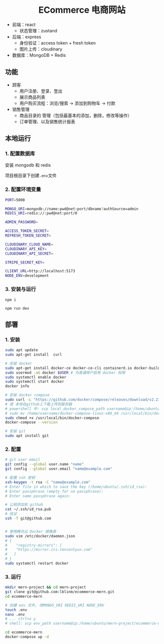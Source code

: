 <h1 align="center">ECommerce 电商网站</h1>

- 前端：react
  - 状态管理：zustand
- 后端：express
  - 身份验证：access token + fresh token
  - 图片上传：cloudinary
- 数据库：MongoDB + Redis

## 功能

- 顾客
  - 用户注册、登录、登出
  - 展示商品列表
  - 用户购买流程：浏览/搜索 -> 添加到购物车 -> 付款
- 销售管理
  - 商品目录的 管理（包括最基本的添加，删除，修改等操作）
  - 订单管理、以及销售统计报表

## 本地运行

### 1. 配置数据库

安装 mongodb 和 redis

项目根目录下创建`.env`文件

### 2. 配置环境变量

```bash
PORT=5000

MONGO_URI=mongodb://name:pwd@net:port/dbname?authSource=admin
REDIS_URI=redis://:pwd@net:port/0

ADMIN_PASSWORD=

ACCESS_TOKEN_SECRET=
REFRESH_TOKEN_SECRET=

CLOUDINARY_CLOUD_NAME=
CLOUDINARY_API_KEY=
CLOUDINARY_API_SECRET=

STRIPE_SECRET_KEY=

CLIENT_URL=http://localhost:5173
NODE_ENV=development
```

### 3. 安装与运行

```shell
npm i

npm run dev
```

## 部署

### 1. 安装

```bash
sudo apt update
sudo apt-get install  curl

# 安装 docker
sudo apt-get install docker-ce docker-ce-cli containerd.io docker-buildx-plugin docker-compose-plugin
sudo usermod -aG docker $USER # 为普通用户启用 docker 权限
sudo systemctl enable docker
sudo systemctl start docker
docker info

# 安装 docker compose
sudo curl -L "https://github.com/docker/compose/releases/download/v2.21.0/docker-compose-$(uname -s)-$(uname -m)" -o /usr/local/bin/docker-
# 或 本地在github上下载上传到服务器
# powershell 中: scp local_docker_compose_path username@ip:/home/ubuntu
# sudo mv /home/username/docker-compose-linux-x86_64 /usr/local/bin/docker-compose
sudo chmod +x /usr/local/bin/docker-compose
docker-compose --version

# 安装 git
sudo apt install git
```

### 2. 配置

```bash
# git user email
git config --global user.name "name"
git config --global user.email "name@example.com"

# 配置 ssh 密钥
ssh-keygen -t rsa -C "name@example.com"
# Enter file in which to save the key (/home/ubuntu/.ssh/id_rsa):
# Enter passphrase (empty for no passphrase):
# Enter same passphrase again:

# 公钥添加到 github
cat ~/.ssh/id_rsa.pub
# 验证
ssh -T git@github.com


# 使用腾讯云 Docker 镜像源
sudo vim /etc/docker/daemon.json
# {
#    "registry-mirrors": [
#    "https://mirror.ccs.tencentyun.com"
#   ]
# }
sudo systemctl restart docker
```

### 3. 运行

```bash
mkdir mern-project && cd mern-project
git clone git@github.com:lblinm/ecommerce-mern.git
cd ecommerce-mern

# 创建 env 文件, 改MONGO_URI REDIS_URI NODE_ENV
touch .env
nano .env
# ... ctrl+x y
# shell: scp env_path username@ip:/home/ubuntu/mern-project/ecommerce-mern

cd ecommerce-mern
docker-compose up -d
```

